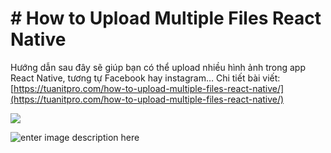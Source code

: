 # # How to Upload Multiple Files React Native

Hướng dẫn sau đây sẽ giúp bạn có thể upload nhiều hình ảnh trong app React Native, tương tự Facebook hay instagram…
Chi tiết bài viết: [https://tuanitpro.com/how-to-upload-multiple-files-react-native/](https://tuanitpro.com/how-to-upload-multiple-files-react-native/)

![](https://tuanitpro.com/wp-content/uploads/2019/08/Simulator-Screen-Shot-iPhone-X-2019-08-24-at-16.20.33.png)


![enter image description here](https://tuanitpro.com/wp-content/uploads/2019/08/Screen-Shot-2019-08-24-at-4.34.20-PM.png)
